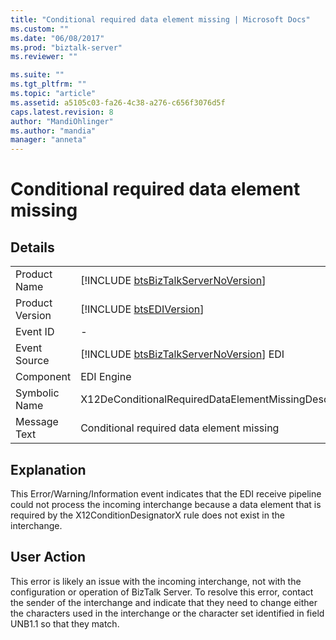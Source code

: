 ```yaml
---
title: "Conditional required data element missing | Microsoft Docs"
ms.custom: ""
ms.date: "06/08/2017"
ms.prod: "biztalk-server"
ms.reviewer: ""

ms.suite: ""
ms.tgt_pltfrm: ""
ms.topic: "article"
ms.assetid: a5105c03-fa26-4c38-a276-c656f3076d5f
caps.latest.revision: 8
author: "MandiOhlinger"
ms.author: "mandia"
manager: "anneta"
---
```

# Conditional required data element missing
## Details  
  
|                 |                                                                                         |
|-----------------|-----------------------------------------------------------------------------------------|
|  Product Name   |   [!INCLUDE [btsBizTalkServerNoVersion](../includes/btsbiztalkservernoversion-md.md)]   |
| Product Version |               [!INCLUDE [btsEDIVersion](../includes/btsediversion-md.md)]               |
|    Event ID     |                                            -                                            |
|  Event Source   | [!INCLUDE [btsBizTalkServerNoVersion](../includes/btsbiztalkservernoversion-md.md)] EDI |
|    Component    |                                       EDI Engine                                        |
|  Symbolic Name  |                  X12DeConditionalRequiredDataElementMissingDescription                  |
|  Message Text   |                        Conditional required data element missing                        |
  
## Explanation  
 This Error/Warning/Information event indicates that the EDI receive pipeline could not process the incoming interchange because a data element that is required by the X12ConditionDesignatorX rule does not exist in the interchange.  
  
## User Action  
 This error is likely an issue with the incoming interchange, not with the configuration or operation of BizTalk Server. To resolve this error, contact the sender of the interchange and indicate that they need to change either the characters used in the interchange or the character set identified in field UNB1.1 so that they match.